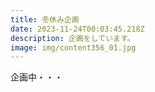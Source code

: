 ```yaml
---
title: 冬休み企画
date: 2023-11-24T00:03:45.218Z
description: 企画をしています。
image: img/content356_01.jpg
---
```

企画中・・・